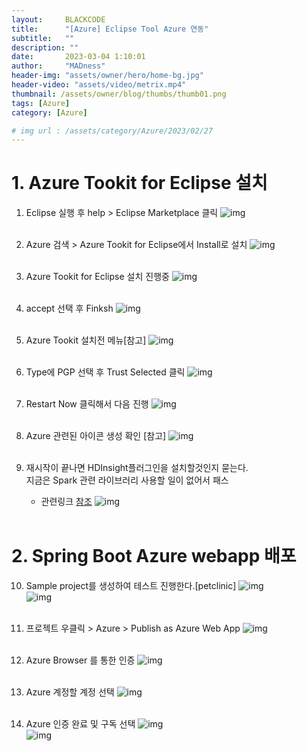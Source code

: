 ```yaml
---
layout:     BLACKCODE
title:      "[Azure] Eclipse Tool Azure 연동"
subtitle:   ""
description: ""
date:       2023-03-04 1:10:01
author:     "MADness"
header-img: "assets/owner/hero/home-bg.jpg"
header-video: "assets/video/metrix.mp4"
thumbnail: /assets/owner/blog/thumbs/thumb01.png
tags: [Azure]
category: [Azure]

# img url : /assets/category/Azure/2023/02/27
---
```


# 1. Azure Tookit for Eclipse 설치

1. Eclipse 실행 후 help > Eclipse Marketplace 클릭
![img](/assets/category/Azure/2023/03/21/01.PNG)<br><br>

2. Azure 검색 > Azure Tookit for Eclipse에서 Install로 설치
![img](/assets/category/Azure/2023/03/21/02.PNG)<br><br>

3. Azure Tookit for Eclipse 설치 진행중
![img](/assets/category/Azure/2023/03/21/03.PNG)<br><br>

4. accept 선택 후 Finksh
![img](/assets/category/Azure/2023/03/21/04.PNG)<br><br>

5. Azure Tookit 설치전 메뉴[참고]
![img](/assets/category/Azure/2023/03/21/05.PNG)<br><br>

6. Type에 PGP 선택 후 Trust Selected 클릭
![img](/assets/category/Azure/2023/03/21/06.PNG)<br><br>

7. Restart Now 클릭해서 다음 진행
![img](/assets/category/Azure/2023/03/21/07.PNG)<br><br>

8. Azure 관련된 아이콘 생성 확인 [참고]
![img](/assets/category/Azure/2023/03/21/08.PNG)<br><br>

9. 재시작이 끝나면 HDInsight플러그인을 설치할것인지 묻는다.   
    지금은 Spark 관련 라이브러리 사용할 일이 없어서 패스
    * 관련링크 [참조](https://learn.microsoft.com/ko-kr/azure/hdinsight/spark/apache-spark-eclipse-tool-plugin)
![img](/assets/category/Azure/2023/03/21/09.PNG)<br><br>

# 2. Spring Boot Azure webapp 배포 

10. Sample project를 생성하여 테스트 진행한다.[petclinic]
![img](/assets/category/Azure/2023/03/21/10.PNG)<br>
![img](/assets/category/Azure/2023/03/21/11.PNG)<br><br>

11. 프로젝트 우클릭 > Azure > Publish as Azure Web App
![img](/assets/category/Azure/2023/03/21/12.PNG)<br><br>

12. Azure Browser 를 통한 인증
![img](/assets/category/Azure/2023/03/21/13.PNG)<br><br>

13. Azure 계정할 계정 선택
![img](/assets/category/Azure/2023/03/21/14.PNG)<br><br>

14. Azure 인증 완료 및 구독 선택
![img](/assets/category/Azure/2023/03/21/15.PNG)<br>
![img](/assets/category/Azure/2023/03/21/16.PNG)<br><br>